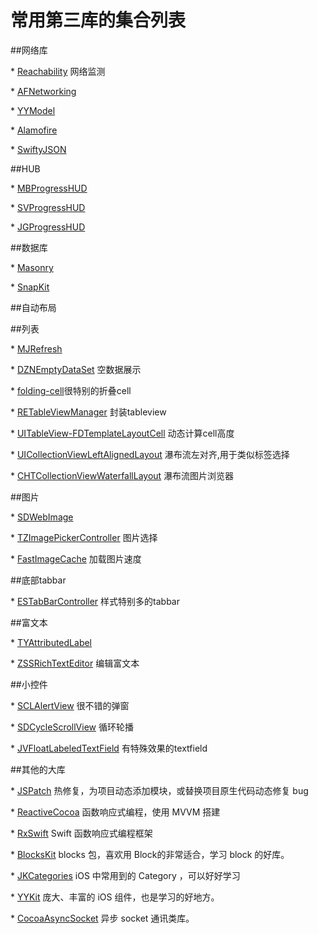 # 常用第三库的集合列表
##网络库

<p>* <a href="https://github.com/tonymillion/Reachability" title="Title">
Reachability</a> 网络监测</p>

<p>* <a href="https://github.com/AFNetworking/AFNetworking" title="Title">
AFNetworking</a></p>

<p>* <a href="https://github.com/ibireme/YYModel" title="Title">
YYModel</a></p>

<p>* <a href="https://https://github.com/Alamofire/Alamofire" title="Title">
Alamofire</a></p> 

<p>* <a href="https://https://github.com/SwiftyJSON/SwiftyJSON" title="Title">
SwiftyJSON</a></p> 

##HUB

<p>* <a href="https://github.com/jdg/MBProgressHUD" title="Title">
MBProgressHUD</a></p>  

<p>* <a href="https://github.com/SVProgressHUD/SVProgressHUD" title="Title">
SVProgressHUD</a></p>  

<p>* <a href="https://github.com/JonasGessner/JGProgressHUD" title="Title">
JGProgressHUD</a></p>  

##数据库

<p>* <a href="https://github.com/SnapKit/Masonry" title="Title">
Masonry</a></p> 

<p>* <a href="https://github.com/SnapKit/SnapKit" title="Title">
SnapKit</a></p> 

##自动布局

##列表
<p>* <a href="https://github.com/CoderMJLee/MJRefresh" title="Title">
MJRefresh</a></p>

<p>* <a href="https://github.com/dzenbot/DZNEmptyDataSet" title="Title">
DZNEmptyDataSet</a> 空数据展示</p>

<p>* <a href="https://github.com/Ramotion/folding-cell" title="Title">
folding-cell</a>很特别的折叠cell</p>

<p>* <a href="https://github.com/romaonthego/RETableViewManager" title="Title">
RETableViewManager</a> 封装tableview</p>

<p>* <a href="https://github.com/forkingdog/UITableView-FDTemplateLayoutCell" title="Title">
UITableView-FDTemplateLayoutCell</a> 动态计算cell高度</p>

<p>* <a href="https://github.com/mokagio/UICollectionViewLeftAlignedLayout" title="Title">
UICollectionViewLeftAlignedLayout</a> 瀑布流左对齐,用于类似标签选择</p>

<p>* <a href="https://github.com/chiahsien/CHTCollectionViewWaterfallLayout" title="Title">
CHTCollectionViewWaterfallLayout</a> 瀑布流图片浏览器</p>

##图片
<p>* <a href="https://github.com/rs/SDWebImage" title="Title">
SDWebImage</a></p>

<p>* <a href="https://github.com/banchichen/TZImagePickerController" title="Title">
TZImagePickerController</a> 图片选择</p>

<p>* <a href="https://github.com/path/FastImageCache" title="Title">
FastImageCache</a> 加载图片速度</p>

##底部tabbar

<p>* <a href="https://github.com/eggswift/ESTabBarController" title="Title">
ESTabBarController</a> 样式特别多的tabbar</p>

##富文本

<p>* <a href="https://github.com/12207480/TYAttributedLabel" title="Title">
TYAttributedLabel</a></p>

<p>* <a href="https://github.com/nnhubbard/ZSSRichTextEditor" title="Title">
ZSSRichTextEditor</a> 编辑富文本</p>

##小控件

<p>* <a href="https://github.com/dogo/SCLAlertView" title="Title">
SCLAlertView</a> 很不错的弹窗</p>

<p>* <a href="https://github.com/gsdios/SDCycleScrollView" title="Title">
SDCycleScrollView</a> 循环轮播</p>

<p>* <a href="https://github.com/jverdi/JVFloatLabeledTextField" title="Title">
JVFloatLabeledTextField</a> 有特殊效果的textfield</p>

##其他的大库

<p>* <a href="https://github.com/bang590/JSPatch" title="Title">
JSPatch</a> 热修复，为项目动态添加模块，或替换项目原生代码动态修复 bug</p>

<p>* <a href="https://github.com/ReactiveCocoa/ReactiveCocoa" title="Title">
ReactiveCocoa</a> 函数响应式编程，使用 MVVM 搭建</p>

<p>* <a href="https://github.com/ReactiveX/RxSwift" title="Title">
RxSwift</a> Swift 函数响应式编程框架</p>

<p>* <a href="https://github.com/BlocksKit/BlocksKit" title="Title">
BlocksKit</a> blocks 包，喜欢用 Block的非常适合，学习 block 的好库。</p>

<p>* <a href="https://github.com/shaojiankui/JKCategories" title="Title">
JKCategories</a> iOS 中常用到的 Category ，可以好好学习</p>

<p>* <a href="https://github.com/ibireme/YYKit" title="Title">
YYKit</a> 庞大、丰富的 iOS 组件，也是学习的好地方。</p>

<p>* <a href="https://github.com/robbiehanson/CocoaAsyncSocket" title="Title">
CocoaAsyncSocket</a> 异步 socket 通讯类库。</p>

